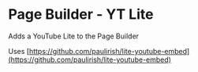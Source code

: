 # Page Builder - YT Lite

Adds a YouTube Lite to the Page Builder

Uses [https://github.com/paulirish/lite-youtube-embed](https://github.com/paulirish/lite-youtube-embed)